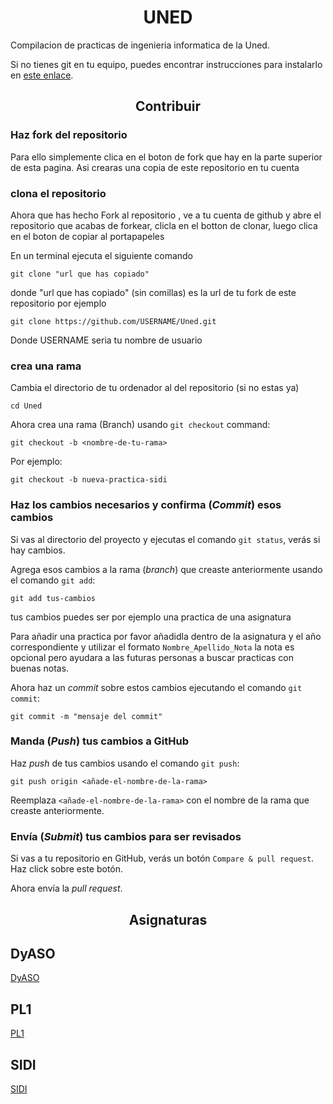 <h1 align="center">UNED</h1>


Compilacion de practicas de ingenieria informatica de la Uned.

Si no tienes git en tu equipo, puedes encontrar instrucciones para instalarlo en [este enlace]( https://help.github.com/articles/set-up-git/ ).

<h2 align="center">Contribuir</h1>

### Haz fork del repositorio 

Para ello simplemente clica en el boton de fork que hay en la parte superior de esta pagina. Asi crearas una copia de este repositorio en tu cuenta


### clona el repositorio

Ahora que has hecho Fork al repositorio , ve a tu cuenta de github y abre el repositorio que acabas de forkear, clicla en el botton de clonar, luego clica en el boton de copiar al portapapeles

En un terminal ejecuta el siguiente comando
```
git clone "url que has copiado"
```
donde "url que has copiado" (sin comillas) es la url de tu fork de este repositorio
por ejemplo

```
git clone https://github.com/USERNAME/Uned.git
```
Donde USERNAME seria tu nombre de usuario

### crea una rama

Cambia el directorio de tu ordenador al del repositorio (si no estas ya)

```
cd Uned
```
Ahora crea una rama (Branch) usando `git checkout` command:

```
git checkout -b <nombre-de-tu-rama>
```

Por ejemplo:

```
git checkout -b nueva-practica-sidi
```
### Haz los cambios necesarios y confirma (*Commit*) esos cambios

Si vas al directorio del proyecto y ejecutas el comando  `git status`, verás si hay cambios.

Agrega esos cambios a la rama (*branch*) que creaste anteriormente usando el comando `git add`:

```
git add tus-cambios
```
tus cambios puedes ser por ejemplo una practica de una asignatura

Para añadir una practica por favor añadidla dentro de la asignatura y el año correspondiente y utilizar
el formato `Nombre_Apellido_Nota` la nota es opcional pero ayudara a las futuras personas a buscar practicas
con buenas notas.

Ahora haz un *commit* sobre estos cambios ejecutando el comando `git commit`:
```
git commit -m "mensaje del commit"
```
### Manda (*Push*) tus cambios a GitHub

Haz *push* de tus cambios usando el comando `git push`:
```
git push origin <añade-el-nombre-de-la-rama>
```
Reemplaza `<añade-el-nombre-de-la-rama>` con el nombre de la rama que creaste anteriormente.

### Envía (*Submit*) tus cambios para ser revisados

Si vas a tu repositorio en GitHub, verás un botón `Compare & pull request`. Haz click sobre este botón.

Ahora envía la *pull request*.

<h2 align="center">Asignaturas</h1>

## DyASO
[DyASO](https://github.com/Faiiya/Uned/tree/master/DyASO)

## PL1
[PL1](https://github.com/Faiiya/Uned/tree/master/PL1)

## SIDI
[SIDI](https://github.com/Faiiya/Uned/tree/master/SIDI)


